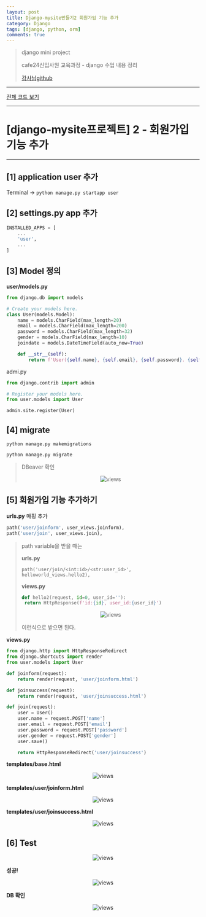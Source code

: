 ```yaml
---
layout: post
title: Django-mysite만들기2 회원가입 기능 추가
category: Django
tags: [django, python, orm]
comments: true
---
```


> django mini project
>
> cafe24신입사원 교육과정 - django 수업 내용 정리
>
> [강사님github](https://github.com/kickscar)



---

[전체 코드 보기](https://github.com/jungeunlee95/python-mysite)



---

# [django-mysite프로젝트] 2 - 회원가입 기능 추가

---

## [1] application user 추가

Terminal -> `python manage.py startapp user`



## [2] settings.py app 추가

```python
INSTALLED_APPS = [
    ...
    'user',
    ...
]
```



## [3] Model 정의

**user/models.py**

```python
from django.db import models

# Create your models here.
class User(models.Model):
    name = models.CharField(max_length=20)
    email = models.CharField(max_length=200)
    password = models.CharField(max_length=32)
    gender = models.CharField(max_length=10)
    joindate = models.DateTimeField(auto_now=True)

    def __str__(self):
        return f'User({self.name}, {self.email}, {self.password}. {self.gender}, {self.joindate}'
```



admi.py

```python
from django.contrib import admin

# Register your models here.
from user.models import User

admin.site.register(User)
```



## [4] migrate

`python manage.py makemigrations`

`python manage.py migrate`

> DBeaver 확인
>
> <center>
> <figure>
> <img src="/assets/post-img/django/40.png" alt="views">
> <figcaption></figcaption>
> </figure>
> </center>





## [5] 회원가입 기능 추가하기

**urls.py** 매핑 추가

```python
path('user/joinform', user_views.joinform),
path('user/join', user_views.join),
```



> path variable을 받을 때는
>
> **urls.py**
>
> `path('user/join/<int:id>/<str:user_id>', helloworld_views.hello2),` 
>
> **views.py**
>
> ```python
> def hello2(request, id=0, user_id=''):
>  return HttpResponse(f'id:{id}, user_id:{user_id}')
> ```
>
> <center>
> <figure>
> <img src="/assets/post-img/django/41.png" alt="views">
> <figcaption></figcaption>
> </figure>
> </center>
>
> 이런식으로 받으면 된다.



**views.py**

```python
from django.http import HttpResponseRedirect
from django.shortcuts import render
from user.models import User

def joinform(request):
    return render(request, 'user/joinform.html')

def joinsuccess(request):
    return render(request, 'user/joinsuccess.html')

def join(request):
    user = User()
    user.name = request.POST['name']
    user.email = request.POST['email']
    user.password = request.POST['password']
    user.gender = request.POST['gender']
    user.save()

    return HttpResponseRedirect('user/joinsuccess')
```



**templates/base.html**

<center>
<figure>
<img src="/assets/post-img/django/base.png" alt="views">
<figcaption></figcaption>
</figure>
</center>



**templates/user/joinform.html**

<center>
<figure>
<img src="/assets/post-img/django/joinform.png" alt="views">
<figcaption></figcaption>
</figure>
</center>



**templates/user/joinsuccess.html**

<center>
<figure>
<img src="/assets/post-img/django/joinsuccess.png" alt="views">
<figcaption></figcaption>
</figure>
</center>



## [6] Test

<center>
<figure>
<img src="/assets/post-img/django/42.png" alt="views">
<figcaption></figcaption>
</figure>
</center>

**성공!**

<center>
<figure>
<img src="/assets/post-img/django/43.png" alt="views">
<figcaption></figcaption>
</figure>
</center>



**DB 확인**

<center>
<figure>
<img src="/assets/post-img/django/44.png" alt="views">
<figcaption></figcaption>
</figure>
</center>



